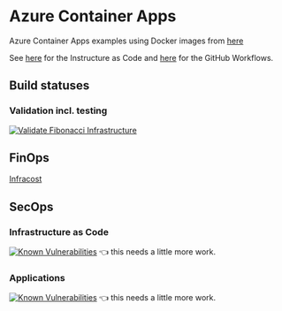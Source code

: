 # Azure Container Apps

Azure Container Apps examples using Docker images from [here](https://github.com/heathen1878/Docker)

See [here](./iac/readme.md) for the Instructure as Code and [here](.github/workflows/) for the GitHub Workflows.

## Build statuses

### Validation incl. testing

[![Validate Fibonacci Infrastructure](https://github.com/heathen1878/ACA/actions/workflows/validate_fibonacci_v1_infra.yaml/badge.svg)](https://github.com/heathen1878/ACA/actions/workflows/validate_fibonacci_v1_infra.yaml)

## FinOps

[Infracost](https://github.com/heathen1878/ACA/pull/3#issuecomment-2438066882)

## SecOps

### Infrastructure as Code

[![Known Vulnerabilities](https://snyk.io/test/github/heathen1878/ACA/badge.svg)](https://snyk.io/test/github/heathen1878/ACA) :point_left: this needs a little more work.

### Applications

[![Known Vulnerabilities](https://snyk.io/test/github/heathen1878/ACA/badge.svg)](https://snyk.io/test/github/heathen1878/ACA) :point_left: this needs a little more work.
